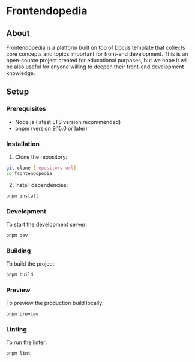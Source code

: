 # Frontendopedia

## About

Frontendopedia is a platform built on top of [Docus](https://docus.dev) template that collects core concepts and topics important for front-end development. This is an open-source project created for educational purposes, but we hope it will be also useful for anyone willing to deepen their front-end development knowledge.

## Setup

### Prerequisites

- Node.js (latest LTS version recommended)
- pnpm (version 9.15.0 or later)

### Installation

1. Clone the repository:

```bash
git clone [repository-url]
cd frontendopedia
```

2. Install dependencies:

```bash
pnpm install
```

### Development

To start the development server:

```bash
pnpm dev
```

### Building

To build the project:

```bash
pnpm build
```

### Preview

To preview the production build locally:

```bash
pnpm preview
```

### Linting

To run the linter:

```bash
pnpm lint
```
